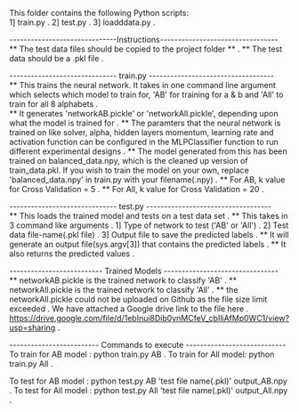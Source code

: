 This folder contains the following Python scripts:  
    1] train.py . 
    2] test.py . 
    3] loadddata.py . 

------------------------------Instructions---------------------------------  
** The test data files should be copied to the project folder ** . 
** The test data should be a .pkl file .   


------------------------------ train.py -----------------------------------  
** This trains the neural network. It takes in one command line argument 
   which selects which model to train for, 'AB' for training for a & b
   and 'All' to train for all 8 alphabets .  
** It generates 'networkAB.pickle' or 'networkAll.pickle', depending upon
   what the model is trained for . 
** The paramters that the neural network is trained on like solver, alpha, hidden layers
   momentum, learning rate and activation function can be configured in the MLPClassifier
   function to run different experimental designs . 
** The model generated from this has been trained on balanced_data.npy, which is the 
   cleaned up version of train_data.pkl. If you wish to train the model on your own,
   replace 'balanced_data.npy' in train.py with your filename(.npy) . 
** For AB, k value for Cross Validation = 5 . 
** For All, k value for Cross Validation  = 20 . 


------------------------------ test.py -----------------------------------  
** This loads the trained model and tests on a test data set . 
** This takes in 3 command like arguments . 
            1] Type of network to test ('AB' or 'All') . 
            2] Test data file-name(.pkl file) . 
            3] Output file to save the predicted labels . 
** It will generate an output file(sys.argv[3]) that contains the predicted labels . 
** It also returns the predicted values . 


-------------------------- Trained Models --------------------------------  
** networkAB.pickle is the trained network to classify 'AB' . 
** networkAll.pickle is the trained network to classify 'All' . 
** the networkAll.pickle could not be uploaded on Github as the file size limit exceeded . 
   We have attached a Google drive link to the file here . 
   https://drive.google.com/file/d/1ebInui8Dib0ynMCfeV_cbIliAfMp0WC1/view?usp=sharing . 


------------------------- Commands to execute ----------------------------  
To train for AB model :   python train.py AB . 
To train for All model:   python train.py All . 

To test for AB model  :   python test.py AB 'test file name(.pkl)' output_AB.npy . 
To test for All model :   python test.py All 'test file name(.pkl)' output_All.npy . 

